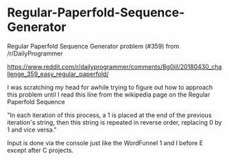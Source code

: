 # Regular-Paperfold-Sequence-Generator
Regular Paperfold Sequence Generator problem (#359) from /r/DailyProgrammer

https://www.reddit.com/r/dailyprogrammer/comments/8g0iil/20180430_challenge_359_easy_regular_paperfold/

I was scratching my head for awhile trying to figure out how to approach this problem until I read this line from the wikipedia 
page on the Regular Paperfold Sequence 

"In each iteration of this process, a 1 is placed at the end of the previous iteration's string, then this string is repeated in reverse order, replacing 0 by 1 and vice versa."

Input is done via the console just like the WordFunnel 1 and I before E except after C projects.
